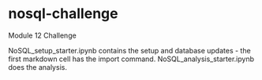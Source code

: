 # nosql-challenge
Module 12 Challenge

NoSQL_setup_starter.ipynb contains the setup and database updates - the first markdown cell has the import command. NoSQL_analysis_starter.ipynb does the analysis.